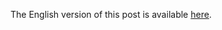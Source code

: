 The English version of this post is available [here][link].

[link]: https://www.newsbtc.com/2018/01/23/iota-wallet-hackers-make-off-with-4m-loot/
